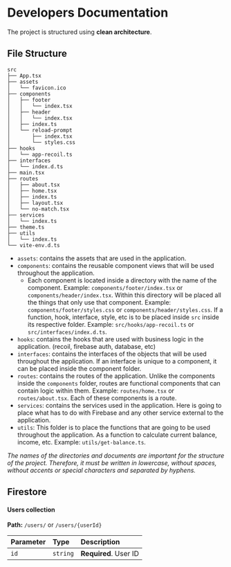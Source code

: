 # Developers Documentation

The project is structured using **clean architecture**.

## File Structure

```
src
├── App.tsx
├── assets
│   └── favicon.ico
├── components
│   ├── footer
│   │   └── index.tsx
│   ├── header
│   │   └── index.tsx
│   ├── index.ts
│   └── reload-prompt
│       ├── index.tsx
│       └── styles.css
├── hooks
│   └── app-recoil.ts
├── interfaces
│   └── index.d.ts
├── main.tsx
├── routes
│   ├── about.tsx
│   ├── home.tsx
│   ├── index.ts
│   ├── layout.tsx
│   └── no-match.tsx
├── services
│   └── index.ts
├── theme.ts
├── utils
│   └── index.ts
└── vite-env.d.ts
```

- `assets`: contains the assets that are used in the application.
- `components`: contains the reusable component views that will be used throughout the application.
  - Each component is located inside a directory with the name of the component. Example: `components/footer/index.tsx` or `components/header/index.tsx`. Within this directory will be placed all the things that only use that component. Example: `components/footer/styles.css` or `components/header/styles.css`. If a function, hook, interface, style, etc is to be placed inside `src` inside its respective folder. Example: `src/hooks/app-recoil.ts` or `src/interfaces/index.d.ts`.
- `hooks`: contains the hooks that are used with business logic in the application. (recoil, firebase auth, database, etc)
- `interfaces`: contains the interfaces of the objects that will be used throughout the application. If an interface is unique to a component, it can be placed inside the component folder.
- `routes`: contains the routes of the application. Unlike the components inside the `components` folder, routes are functional components that can contain logic within them. Example: `routes/home.tsx` or `routes/about.tsx`. Each of these components is a route.
- `services`: contains the services used in the application. Here is going to place what has to do with Firebase and any other service external to the application.
- `utils`: This folder is to place the functions that are going to be used throughout the application. As a function to calculate current balance, income, etc. Example: `utils/get-balance.ts`.

_The names of the directories and documents are important for the structure of the project. Therefore, it must be written in lowercase, without spaces, without accents or special characters and separated by hyphens._

## Firestore

#### Users collection

**Path:** `/users/` or `/users/{userId}`

| Parameter | Type     | Description           |
| :-------- | :------- | :-------------------- |
| `id`      | `string` | **Required**. User ID |
